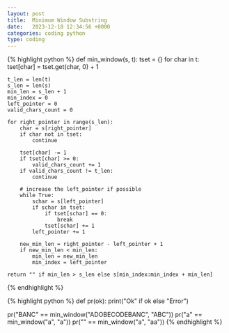 ```yaml
---
layout: post
title:  Minimum Window Substring
date:   2023-12-18 12:34:56 +0000
categories: coding python
type: coding
---
```

{% highlight python %}
def min_window(s, t):
    tset = {}
    for char in t:
        tset[char] = tset.get(char, 0) + 1

    t_len = len(t)
    s_len = len(s)
    min_len = s_len + 1
    min_index = 0
    left_pointer = 0
    valid_chars_count = 0

    for right_pointer in range(s_len):
        char = s[right_pointer]
        if char not in tset:
            continue

        tset[char] -= 1
        if tset[char] >= 0:
            valid_chars_count += 1
        if valid_chars_count != t_len:
            continue

        # increase the left_pointer if possible
        while True:
            schar = s[left_pointer]
            if schar in tset:
                if tset[schar] == 0:
                    break
                tset[schar] += 1
            left_pointer += 1

        new_min_len = right_pointer - left_pointer + 1
        if new_min_len < min_len:
            min_len = new_min_len
            min_index = left_pointer

    return "" if min_len > s_len else s[min_index:min_index + min_len]
{% endhighlight %}

{% highlight python %}
def pr(ok): print("Ok" if ok else "Error")


pr("BANC" == min_window("ADOBECODEBANC", "ABC"))
pr("a" == min_window("a", "a"))
pr("" == min_window("a", "aa"))
{% endhighlight %}